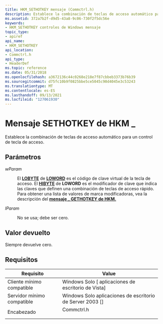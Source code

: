 ```yaml
---
title: HKM_SETHOTKEY mensaje (Commctrl.h)
description: Establece la combinación de teclas de acceso automático para un control de tecla de acceso.
ms.assetid: 372a7b2f-d9d5-43a8-9c06-730f2f5dc56e
keywords:
- HKM_SETHOTKEY controles de Windows mensaje
topic_type:
- apiref
api_name:
- HKM_SETHOTKEY
api_location:
- Commctrl.h
api_type:
- HeaderDef
ms.topic: reference
ms.date: 05/31/2018
ms.openlocfilehash: a3672136c44c0268e218e7f87cbbeb3373b76b39
ms.sourcegitcommit: d75fc10b9f0825bbe5ce5045c90d4045e3c53243
ms.translationtype: MT
ms.contentlocale: es-ES
ms.lasthandoff: 09/13/2021
ms.locfileid: "127061930"
---
```

# <a name="hkm_sethotkey-message"></a>Mensaje SETHOTKEY de HKM \_

Establece la combinación de teclas de acceso automático para un control de tecla de acceso.

## <a name="parameters"></a>Parámetros

<dl> <dt>

*wParam* 
</dt> <dd>

El [**LOBYTE**](/previous-versions/windows/desktop/legacy/ms632658(v=vs.85)) de [**LOWORD**](/previous-versions/windows/desktop/legacy/ms632659(v=vs.85)) es el código de clave virtual de la tecla de acceso. El [**HIBYTE**](/previous-versions/windows/desktop/legacy/ms632656(v=vs.85)) de **LOWORD** es el modificador de clave que indica las claves que definen una combinación de teclas de acceso rápido. Para obtener una lista de valores de marca modificadoras, vea la descripción del [**mensaje \_ GETHOTKEY de HKM.**](hkm-gethotkey.md)

</dd> <dt>

*lParam* 
</dt> <dd>

No se usa; debe ser cero.

</dd> </dl>

## <a name="return-value"></a>Valor devuelto

Siempre devuelve cero.

## <a name="requirements"></a>Requisitos



| Requisito | Value |
|-------------------------------------|---------------------------------------------------------------------------------------|
| Cliente mínimo compatible<br/> | Windows Solo \[ aplicaciones de escritorio de Vista\]<br/>                                        |
| Servidor mínimo compatible<br/> | Windows Solo aplicaciones de escritorio de Server 2003 \[\]<br/>                                  |
| Encabezado<br/>                   | <dl> <dt>Commctrl.h</dt> </dl> |



 

